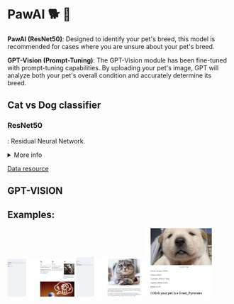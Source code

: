 # PawAI 🐕 🐾

**PawAI (ResNet50)**: Designed to identify your pet's breed, this model is recommended for cases where you are unsure about your pet's breed.


**GPT-Vision (Prompt-Tuning)**: The GPT-Vision module has been fine-tuned with prompt-tuning capabilities. By uploading your pet's image, GPT will analyze both your pet's overall condition and accurately determine its breed.
## Cat vs Dog classifier

### ResNet50
: Residual Neural Network.
<details>
<summary>More info</summary>
  
### PlainNet(Left) &rightarrow; ResNet(Right)
<div align = "center">
<img src="http://incredible.ai/assets/images/resnet_plain.png", width="35%", height="35%"/>
<img src="https://upload.wikimedia.org/wikipedia/commons/b/ba/ResBlock.png", width="50%", height="50%"/>
</div>

**"Is learning better networks as easy as stacking more layers?"**


ResNet was prompted by a pivotal question: does incorporating more layers consistently lead to superior models? PainNet's primary aim was to minimize H(x). However, this proves to be challenging when the value of x is not fixed and can be altered in models. Researchers posit that addressing this challenge becomes feasible when x is intricately linked to the output, expressed as F(x) + x. Consequently, in this context, H(x) is represented as F(x) + x. To minimize H(x), the emphasis shifts to ensuring that F(x) = -x. This underlying concept forms the essence of ResNet. Despite the dynamic nature of x in both models, ResNet redefines the role of F(x) to align with x. This shift in focus significantly enhances accuracy. 

[References](https://arxiv.org/pdf/1409.1556.pdf)
<br/>
</details>

[Data resource](https://www.tensorflow.org/datasets/catalog/cats_vs_dogs)


## GPT-VISION
## Examples: 
<div>
<img src="images/2.png" width="30%" height="30%"/>
<img src="images/3.png" width="30%" height="30%"/>
<img src="images/4.png" width="30%" height="30%"/>
</div>
